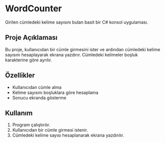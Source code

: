 # WordCounter

Girilen cümledeki kelime sayısını bulan basit bir C# konsol uygulaması.

## Proje Açıklaması

Bu proje, kullanıcıdan bir cümle girmesini ister ve ardından cümledeki kelime sayısını hesaplayarak ekrana yazdırır. Cümledeki kelimeler boşluk karakterine göre ayrılır.

## Özellikler

- Kullanıcıdan cümle alma  
- Kelime sayısını boşluklara göre hesaplama  
- Sonucu ekranda gösterme  

## Kullanım

1. Program çalıştırılır.  
2. Kullanıcıdan bir cümle girmesi istenir.  
3. Cümledeki kelime sayısı hesaplanarak ekrana yazdırılır.
